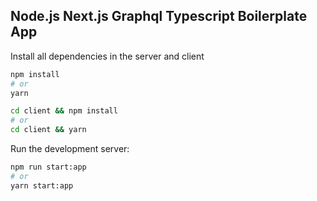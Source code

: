 ## Node.js Next.js Graphql Typescript Boilerplate App

Install all dependencies in the server and client

```bash
npm install
# or
yarn
```

```bash
cd client && npm install
# or
cd client && yarn
```

Run the development server:

```bash
npm run start:app
# or
yarn start:app
```
